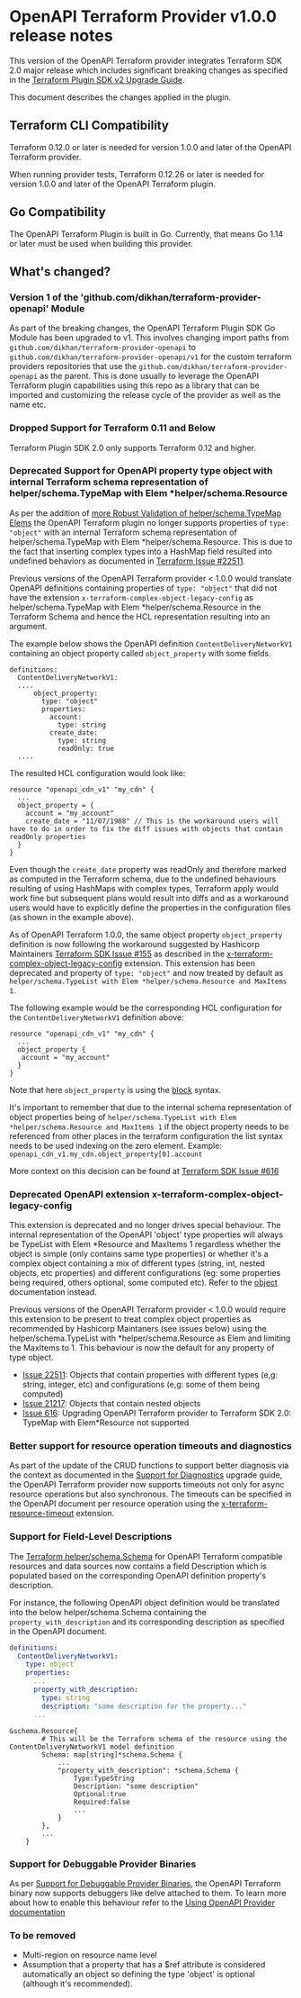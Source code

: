 # OpenAPI Terraform Provider v1.0.0 release notes

This version of the OpenAPI Terraform provider integrates Terraform SDK 2.0 major release which includes significant breaking changes
as specified in the [Terraform Plugin SDK v2 Upgrade Guide](https://www.terraform.io/docs/extend/guides/v2-upgrade-guide.html).

This document describes the changes applied in the plugin.

## Terraform CLI Compatibility
Terraform 0.12.0 or later is needed for version 1.0.0 and later of the OpenAPI Terraform provider.

When running provider tests, Terraform 0.12.26 or later is needed for version 1.0.0 and later of the OpenAPI Terraform plugin.

## Go Compatibility
The OpenAPI Terraform Plugin is built in Go. Currently, that means Go 1.14 or later must be used when building this provider.

## What's changed?

### Version 1 of the 'github.com/dikhan/terraform-provider-openapi' Module

As part of the breaking changes, the OpenAPI Terraform Plugin SDK Go Module has been upgraded to v1. This involves changing 
import paths from `github.com/dikhan/terraform-provider-openapi` to `github.com/dikhan/terraform-provider-openapi/v1` for the
custom terraform providers repositories that use the `github.com/dikhan/terraform-provider-openapi` as the parent. This is done
usually to leverage the OpenAPI Terraform plugin capabilities using this repo as a library that can be imported and customizing the release cycle
of the provider as well as the name etc.

### Dropped Support for Terraform 0.11 and Below

Terraform Plugin SDK 2.0 only supports Terraform 0.12 and higher.

### Deprecated Support for OpenAPI property type object with internal Terraform schema representation of helper/schema.TypeMap with Elem *helper/schema.Resource

As per the addition of [more Robust Validation of helper/schema.TypeMap Elems](https://www.terraform.io/docs/extend/guides/v2-upgrade-guide.html#more-robust-validation-of-helper-schema-typemap-elems)
the OpenAPI Terraform plugin no longer supports properties of `type: "object"` with an internal Terraform schema representation
of helper/schema.TypeMap with Elem *helper/schema.Resource. This is due to the fact that inserting complex types into a HashMap field resulted into undefined behaviors as
documented in [Terraform Issue #22511](https://github.com/hashicorp/terraform/issues/22511#issuecomment-522609116).

Previous versions of the OpenAPI Terraform provider < 1.0.0 would translate OpenAPI definitions containing properties of `type: "object"`
that did not have the extension `x-terraform-complex-object-legacy-config` as helper/schema.TypeMap with Elem *helper/schema.Resource in the Terraform Schema 
and hence the HCL representation resulting into an argument.

The example below shows the OpenAPI definition `ContentDeliveryNetworkV1` containing an object property called `object_property` with some fields.

````
definitions:
  ContentDeliveryNetworkV1:
  ....
      object_property:
        type: "object"
        properties:
          account:
            type: string
          create_date:
            type: string
            readOnly: true
  ....
````

The resulted HCL configuration would look like:

````
resource "openapi_cdn_v1" "my_cdn" {
  ...
  object_property = {
    account = "my_account"
    create_date = "11/07/1988" // This is the workaround users will have to do in order to fix the diff issues with objects that contain readOnly properties
  }
}
````

Even though the `create_date` property was readOnly and therefore marked as computed in the Terraform schema, due to the undefined
behaviours resulting of using HashMaps with complex types, Terraform apply would work fine but subsequent plans would result into
diffs and as a workaround users would have to explicitly define the properties in the configuration files (as shown in the example above).

As of OpenAPI Terraform 1.0.0, the same object property `object_property` definition is now following the workaround suggested 
by Hashicorp Maintainers [Terraform SDK Issue #155](https://github.com/hashicorp/terraform-plugin-sdk/issues/155#issuecomment-489699737) 
as described in the [x-terraform-complex-object-legacy-config](https://github.com/dikhan/terraform-provider-openapi/blob/master/docs/how_to.md#x-terraform-complex-object-legacy-config) 
extension. This extension has been deprecated and property of `type: "object"` and now treated by default as `helper/schema.TypeList with Elem *helper/schema.Resource and MaxItems 1`.

The following example would be the corresponding HCL configuration for the `ContentDeliveryNetworkV1` definition above:
 
````
resource "openapi_cdn_v1" "my_cdn" {
  ...
  object_property {
   account = "my_account"
  }
}
````

Note that here `object_property` is using the [block](https://www.terraform.io/docs/configuration/syntax.html#blocks) syntax. 

It's important to remember that due to the internal schema representation of object properties being of `helper/schema.TypeList with Elem *helper/schema.Resource and MaxItems 1`
if the object property needs to be referenced from other places in the terraform configuration the list syntax needs to be used indexing
on the zero element. Example: `openapi_cdn_v1.my_cdn.object_property[0].account`

More context on this decision can be found at [Terraform SDK Issue #616](https://github.com/hashicorp/terraform-plugin-sdk/issues/616)

### Deprecated OpenAPI extension x-terraform-complex-object-legacy-config

This extension is deprecated and no longer drives special behaviour. The internal representation of the OpenAPI 'object' type
properties will always be TypeList with Elem *Resource and MaxItems 1 regardless whether the object is simple (only contains same type properties) 
or whether it's a complex object containing a mix of different types (string, int, nested objects, etc properties) and different 
configurations (eg: some properties being required, others optional, some computed etc). Refer to the [object](https://github.com/dikhan/terraform-provider-openapi/blob/master/docs/how_to.md#object-definitions) documentation instead. 

Previous versions of the OpenAPI Terraform provider < 1.0.0 would require this extension to be present to treat complex object properties as
recommended by Hashicorp Maintaners (see issues below) using the helper/schema.TypeList with *helper/schema.Resource as Elem and limiting the MaxItems to 1. This
behaviour is now the default for any property of type object.

- [Issue 22511](https://github.com/hashicorp/terraform/issues/22511): Objects that contain properties with different types (e,g: string, integer, etc) and configurations (e,g: some of them being computed)
- [Issue 21217](https://github.com/hashicorp/terraform/issues/21217): Objects that contain nested objects 
- [Issue 616](https://github.com/hashicorp/terraform-plugin-sdk/issues/616): Upgrading OpenAPI Terraform provider to Terraform SDK 2.0: TypeMap with Elem*Resource not supported

### Better support for resource operation timeouts and diagnostics

As part of the update of the CRUD functions to support better diagnosis via the context as documented in the [Support for Diagnostics](https://www.terraform.io/docs/extend/guides/v2-upgrade-guide.html#support-for-diagnostics)
upgrade guide, the OpenAPI Terraform provider now supports timeouts not only for async resource operations but also synchronous. The timeouts can
be specified in the OpenAPI document per resource operation using the [x-terraform-resource-timeout](https://github.com/dikhan/terraform-provider-openapi/blob/master/docs/how_to.md#xTerraformResourceTimeout)
extension.

### Support for Field-Level Descriptions

The [Terraform helper/schema.Schema](https://www.terraform.io/docs/extend/guides/v2-upgrade-guide.html#support-for-resource-level-and-field-level-descriptions) for OpenAPI Terraform 
compatible resources and data sources now contains a field Description which is populated based on the corresponding OpenAPI definition property's description. 

For instance, the following OpenAPI object definition would be translated into the below helper/schema.Schema
containing the `property_with_description` and its corresponding description as specified in the OpenAPI document.

```yml
definitions:
  ContentDeliveryNetworkV1:
    type: object
    properties:
      ...
      property_with_description: 
        type: string
        description: "some description for the property..."
      ... 
```

````
&schema.Resource{
        # This will be the Terraform schema of the resource using the ContentDeliveryNetworkV1 model definition
		Schema: map[string]*schema.Schema {
		    ...
		    "property_with_description": *schema.Schema {
                Type:TypeString 
                Description: "some description" 
                Optional:true 
                Required:false
                ...		    
		    }
		},
		...
	}
````

### Support for Debuggable Provider Binaries

As per [Support for Debuggable Provider Binaries](https://www.terraform.io/docs/extend/guides/v2-upgrade-guide.html#support-for-debuggable-provider-binaries), the
OpenAPI Terraform binary now supports debuggers like delve attached to them. To learn more about how to enable this behaviour refer
to the [Using OpenAPI Provider documentation](https://github.com/dikhan/terraform-provider-openapi/blob/master/docs/using_openapi_provider.md#support-for-debuggable-provider-binaries)

### To be removed

- Multi-region on resource name level
- Assumption that a property that has a $ref attribute is considered automatically an object so defining the type 'object' is optional (although it's recommended).
